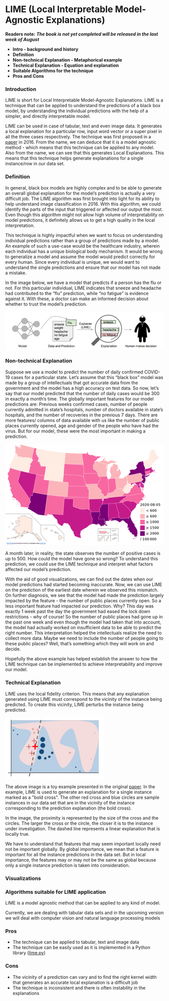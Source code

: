 # LIME \(Local Interpretable Model-Agnostic Explanations\)

**Readers note:** _**The book is not yet completed will be released in the last week of August**_

* **Intro - background and history**
* **Definition**
* **Non-technical Explanation - Metaphorical example**
* **Technical Explanation - Equation and explanation**
* **Suitable Algorithms for the technique**
* **Pros and Cons**

### Introduction

LIME is short for Local Interpretable Model-Agnostic Explanations. LIME is a technique that can be applied to understand the predictions of a black box model, by understanding the individual predictions with the help of a simpler, and directly interpretable model. 

LIME can be used in case of tabular, text and even image data. It generates a local explanation for a particular row, input word vector or a super pixel in all the three cases respectively. The technique was first proposed in a [paper](https://arxiv.org/abs/1602.04938) in 2016. From the name, we can deduce that it is a model agnostic method - which means that this technique can be applied to any model. Also from the name, we can see that this generates Local Explanations. This means that this technique helps generate explanations for a single instance/row in our data set.
 

### Definition

In general, black box models are highly complex and to be able to generate an overall global explanation for the model’s prediction is actually a very difficult job. The LIME algorithm was first brought into light for its ability to help understand image classification in 2016. With this algorithm, we could identify the parts of the input that triggered or affected our output the most. Even though this algorithm might not allow high volume of interpretability on model predictions, it definitely allows us to get a high quality in the local interpretation. 

This technique is highly impactful when we want to focus on understanding individual predictions rather than a group of predictions made by a model. An example of such a use-case would be the healthcare industry, wherein each individual has a unique biological body mechanism. It would be wrong to generalize a model and assume the model would predict correctly for every human. Since every individual is unique, we would want to understand the single predictions and ensure that our model has not made a mistake. 

In the image below, we have a model that predicts if a person has the flu or not. For this particular individual, LIME indicates that sneeze and headache had contributed to the “flu” prediction, while “no fatigue” is evidence against it. With these, a doctor can make an informed decision about whether to trust the model’s prediction.

![LIME highlights the symptoms that led to the prediction](../.gitbook/assets/image%20%2826%29.png)

### Non-technical Explanation

Suppose we use a model to predict the number of daily confirmed COVID-19 cases for a particular state. Let’s assume that this “black box” model was made by a group of intellectuals that got accurate data from the government and the model has a high accuracy on test data. So now, let’s say that our model predicted that the number of daily cases would be 300 in exactly a month’s time. The globally important features for our model predictions are: Previous weeks confirmed cases, number of people currently admitted in state’s hospitals, number of doctors available in state’s hospitals, and the number of recoveries in the previous 7 days. There are more features/ columns of data available with us like the number of public places currently opened, age and gender of the people who have had the virus. But for our model, these were the most important in making a prediction.  


![](../.gitbook/assets/image%20%2828%29.png)

A month later, in reality, the state observes the number of positive cases is up to 500. How could the model have gone so wrong? To understand this prediction, we could use the LIME technique and interpret what factors affected our model’s prediction. 

With the aid of good visualizations, we can find out the dates when our model predictions had started becoming inaccurate. Now, we can use LIME on the prediction of the earliest date wherein we observed this mismatch. On further diagnosis, we see that the model had made the prediction largely impacted by the feature - the  number of public places currently open. So a less important feature had impacted our prediction. Why? This day was exactly 1 week past the day the government had eased the lock down restrictions - why of course! So the number of public places had gone up in the past one week and even though the model had taken that into account, the model had actually worked on insufficient data to be able to predict the right number. This interpretation helped the intellectuals realize the need to collect more data. Maybe we need to include the number of people going to these public places? Well, that’s something which they will work on and decide.

Hopefully the above example has helped establish the answer to how the LIME technique can be implemented to achieve interpretability and improve our model. 

### Technical Explanation

LIME uses the local fidelity criterion. This means that any explanation generated using LIME must correspond to the vicinity of the instance being predicted. To create this vicinity, LIME perturbs the instance being predicted. 

 

![](../.gitbook/assets/image%20%2827%29.png)

The above image is a toy example presented in the original [paper](https://arxiv.org/abs/1602.04938). In the example, LIME is used to generate an explanation for a single instance marked as a "bold cross". The other red cross and blue circles are sample instances in our data set that are in the vicinity of the instance corresponding to the prediction explanation \(the bold cross\). 

In the image, the proximity is represented by the size of the cross and the circles. The larger the cross or the circle, the closer it is to the instance under investigation. The dashed line represents a linear explanation that is locally true. 

We have to understand that features that may seem important locally need not be important globally. By global importance, we mean that a feature is important for all the instance predictions in the data set. But in local importance, the features may or may not be the same as global because only a single instance prediction is taken into consideration.

### Visualizations





### Algorithms suitable for LIME application

LIME is a model agnostic method that can be applied to any kind of model.

Currently, we are dealing with tabular data sets and in the upcoming version we will deal with computer vision and natural language processing models

### **Pros** 

* The technique can be applied to tabular, text and image data
* The technique can be easily used as it is implemented in a Python library \([lime.py](https://github.com/marcotcr/lime)\)

### **Cons**

* The vicinity of a prediction can vary and to find the right  kernel width that generates an accurate local explanation is a difficult job
* The technique is inconsistent and there is often instability in the explanations





